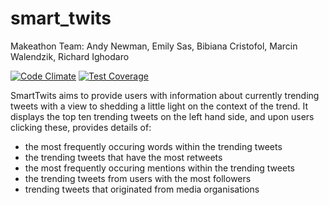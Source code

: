 # smart_twits

Makeathon Team: Andy Newman, Emily Sas, Bibiana Cristofol, Marcin Walendzik, Richard Ighodaro

[![Code Climate](https://codeclimate.com/github/andyg72/smart_twits/badges/gpa.svg)](https://codeclimate.com/github/andyg72/smart_twits) [![Test Coverage](https://codeclimate.com/github/andyg72/smart_twits/badges/coverage.svg)](https://codeclimate.com/github/andyg72/smart_twits)

SmartTwits aims to provide users with information about currently trending tweets with a view to shedding a little light on the context of the trend. It displays the top ten trending tweets on the left hand side, and upon users clicking these, provides details of:

* the most frequently occuring words within the trending tweets
* the trending tweets that have the most retweets
* the most frequently occuring mentions within the trending tweets
* the trending tweets from users with the most followers
* trending tweets that originated from media organisations


